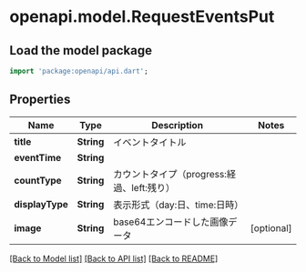 # openapi.model.RequestEventsPut

## Load the model package
```dart
import 'package:openapi/api.dart';
```

## Properties
Name | Type | Description | Notes
------------ | ------------- | ------------- | -------------
**title** | **String** | イベントタイトル | 
**eventTime** | **String** |  | 
**countType** | **String** | カウントタイプ（progress:経過、left:残り） | 
**displayType** | **String** | 表示形式（day:日、time:日時） | 
**image** | **String** | base64エンコードした画像データ | [optional] 

[[Back to Model list]](../README.md#documentation-for-models) [[Back to API list]](../README.md#documentation-for-api-endpoints) [[Back to README]](../README.md)


